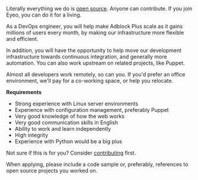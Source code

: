 Literally everything we do is [open source](https://hg.adblockplus.org). Anyone can contribute. If you join Eyeo, you can do it for a living.

As a DevOps engineer, you will help make Adblock Plus scale as it gains millions of users every month, by making our infrastructure more flexible and efficient.

In addition, you will have the opportunity to help move our development infrastructure towards continuous integration, and generally more automation. You can also work upstream on related projects, like Puppet.

Almost all developers work remotely, so can you. If you'd prefer an office environment, we'll pay for a co-working space, or help you relocate.

**Requirements**

- Strong experience with Linux server environments
- Experience with configuration management, preferably Puppet
- Very good knowledge of how the web works
- Very good communication skills in English
- Ability to work and learn independently
- High integrity
- Experience with Python would be a big plus

Not sure if this is for you? Consider [contributing](https://adblockplus.org/en/contribute-code) first.

When applying, please include a code sample or, preferably, references to open source projects you worked on.
